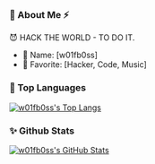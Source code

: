 ###  👤 About Me ⚡

😈 HACK THE WORLD - TO DO IT.

- 🥸 Name: [w01fb0ss]
- 💖 Favorite: [Hacker, Code, Music]


### 🔱 Top Languages

[![w01fb0ss's Top Langs](https://github-readme-stats.vercel.app/api/top-langs/?username=w01fb0ss&hide=css,html&layout=compact)](https://github-readme-stats.vercel.app/api/top-langs/?username=w01fb0ss&hide=css,html&layout=compact)

### ✨ Github Stats

[![w01fb0ss's GitHub Stats](https://github-readme-stats.vercel.app/api?username=w01fb0ss&show_icons=true&hide_title=true)](https://github.com/w01fb0ss)
